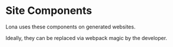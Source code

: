 # Site Components

Lona uses these components on generated websites.

Ideally, they can be replaced via webpack magic by the developer.
